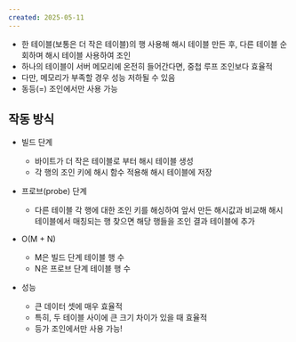```yaml
---
created: 2025-05-11
---
```

- 한 테이블(보통은 더 작은 테이블)의 행 사용해 해시 테이블 만든 후, 다른 테이블 순회하며 해시 테이블 사용하여 조인
- 하나의 테이블이 서버 메모리에 온전히 들어간다면, 중첩 루프 조인보다 효율적
- 다만, 메모리가 부족할 경우 성능 저하될 수 있음
- 동등(=) 조인에서만 사용 가능
## 작동 방식
- 빌드 단계
	- 바이트가 더 작은 테이블로 부터 해시 테이블 생성
	- 각 행의 조인 키에 해시 함수 적용해 해시 테이블에 저장
- 프로브(probe) 단계
	- 다른 테이블 각 행에 대한 조인 키를 해싱하여 앞서 만든 해시값과 비교해 해시 테이블에서 매칭되는 행 찾으면 해당 행들을 조인 결과 테이블에 추가


- O(M + N)
	- M은 빌드 단계 테이블 행 수
	- N은 프로브 단계 테이블 행 수
- 성능
	- 큰 데이터 셋에 매우 효율적
	- 특히, 두 테이블 사이에 큰 크기 차이가 있을 때 효율적
	- 등가 조인에서만 사용 가능!